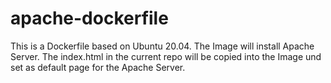 # apache-dockerfile

This is a Dockerfile based on Ubuntu 20.04. The Image will install Apache Server. The index.html in the current repo will be copied
into the Image und set as default page for the Apache Server.
